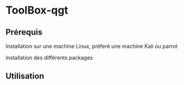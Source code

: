 # ToolBox-qgt




## Prérequis
Installation sur une machine Linux, préferé une machine Kali ou parrot






Installation des différents packages 






## Utilisation 

